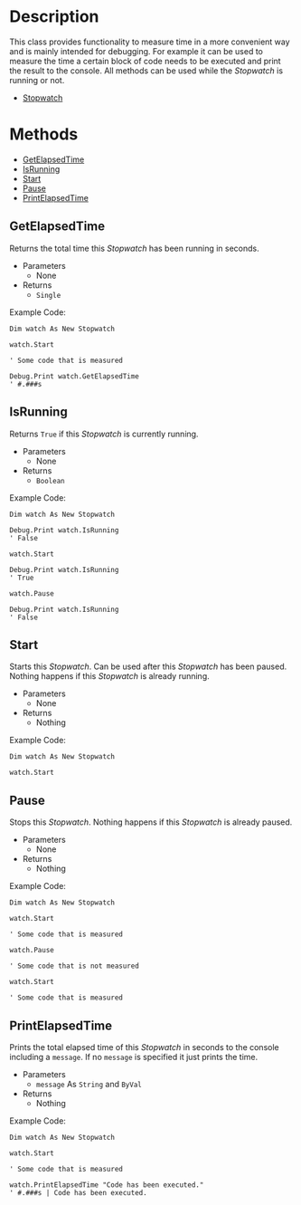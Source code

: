 ﻿# Description
This class provides functionality to measure time in a more convenient way and is mainly intended for debugging. For example it can be used to measure the time a certain block of code needs to be executed and print the result to the console.
All methods can be used while the *Stopwatch* is running or not.
  - [Stopwatch](https://github.com/NicklasRatay/VBA-Library/tree/main/src/Stopwatch.cls)
# Methods
 - [GetElapsedTime](#getelapsedtime)
 - [IsRunning](#isrunning)
 - [Start](#start)
 - [Pause](#pause)
 - [PrintElapsedTime](#printelapsedtime)
## GetElapsedTime
Returns the total time this *Stopwatch* has been running in seconds.
 - Parameters
	 - None
 - Returns
	 - `Single`

Example Code:
```vba
Dim watch As New Stopwatch

watch.Start

' Some code that is measured

Debug.Print watch.GetElapsedTime
' #.###s
```
## IsRunning
Returns `True` if this *Stopwatch* is currently running.
 - Parameters
	 - None
 - Returns
	 - `Boolean`

Example Code:
```vba
Dim watch As New Stopwatch

Debug.Print watch.IsRunning
' False

watch.Start

Debug.Print watch.IsRunning
' True

watch.Pause

Debug.Print watch.IsRunning
' False
```
## Start
Starts this *Stopwatch*. Can be used after this *Stopwatch* has been paused. Nothing happens if this *Stopwatch* is already running.
 - Parameters
	 - None
 - Returns
	 - Nothing

Example Code:
```vba
Dim watch As New Stopwatch

watch.Start
```
## Pause
Stops this *Stopwatch*. Nothing happens if this *Stopwatch* is already paused.
 - Parameters
	 - None
 - Returns
	 - Nothing

Example Code:
```vba
Dim watch As New Stopwatch

watch.Start

' Some code that is measured

watch.Pause

' Some code that is not measured

watch.Start

' Some code that is measured
```
## PrintElapsedTime
Prints the total elapsed time of this *Stopwatch* in seconds to the console including a `message`. If no `message` is specified it just prints the time.
 - Parameters
	 - `message` As `String` and `ByVal`
 - Returns
	 - Nothing

Example Code:
```vba
Dim watch As New Stopwatch

watch.Start

' Some code that is measured

watch.PrintElapsedTime "Code has been executed."
' #.###s | Code has been executed.
```
